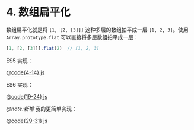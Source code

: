 # 4. 数组扁平化

数组扁平化就是将 `[1, [2, [3]]]` 这种多层的数组拍平成一层 `[1, 2, 3]`。使用 `Array.prototype.flat` 可以直接将多层数组拍平成一层：

```js
[1, [2, [3]]].flat(2)  // [1, 2, 3]
```

ES5 实现：

@[code{4-14} js](./src/04-flatten-arrays.js)

ES6 实现：

@[code{19-24} js](./src/04-flatten-arrays.js)

*@note:新增* 我的更简单实现：

@[code{29-31} js](./src/04-flatten-arrays.js)
